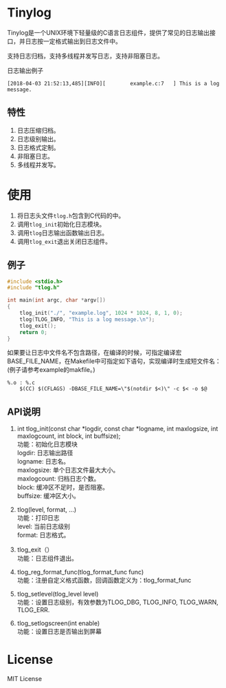 Tinylog
==============
Tinylog是一个UNIX环境下轻量级的C语言日志组件，提供了常见的日志输出接口，并日志按一定格式输出到日志文件中。

支持日志归档，支持多线程并发写日志，支持非阻塞日志。

日志输出例子
```
[2018-04-03 21:52:13,485][INFO][        example.c:7   ] This is a log message.
```

特性
--------------
1. 日志压缩归档。
2. 日志级别输出。
3. 日志格式定制。
4. 非阻塞日志。
5. 多线程并发写。

使用
==============
1. 将日志头文件`tlog.h`包含到C代码的中。
2. 调用`tlog_init`初始化日志模块。
3. 调用`tlog`日志输出函数输出日志。
4. 调用`tlog_exit`退出关闭日志组件。

例子
--------------
```c
#include <stdio.h>
#include "tlog.h"

int main(int argc, char *argv[]) 
{
    tlog_init("./", "example.log", 1024 * 1024, 8, 1, 0);
    tlog(TLOG_INFO, "This is a log message.\n");
    tlog_exit();
    return 0;
}
```

如果要让日志中文件名不包含路径，在编译的时候，可指定编译宏BASE_FILE_NAME，在Makefile中可指定如下语句，实现编译时生成短文件名：(例子请参考example的makfile。)
```
%.o : %.c
	$(CC) $(CFLAGS) -DBASE_FILE_NAME=\"$(notdir $<)\" -c $< -o $@
```

API说明
----------------
1. int tlog_init(const char *logdir, const char *logname, int maxlogsize, int maxlogcount, int block, int buffsize);    
功能：初始化日志模块  
logdir: 日志输出路径  
logname: 日志名。  
maxlogsize: 单个日志文件最大大小。  
maxlogcount: 归档日志个数。  
block: 缓冲区不足时，是否阻塞。  
buffsize: 缓冲区大小。  

2. tlog(level, format, ...)  
功能：打印日志  
level: 当前日志级别  
format: 日志格式。  

3. tlog_exit（）  
功能：日志组件退出。  

4. tlog_reg_format_func(tlog_format_func func)  
功能：注册自定义格式函数，回调函数定义为：tlog_format_func 

5. tlog_setlevel(tlog_level level)  
功能：设置日志级别，有效参数为TLOG_DBG, TLOG_INFO, TLOG_WARN, TLOG_ERR.  

6. tlog_setlogscreen(int enable)  
功能：设置日志是否输出到屏幕　  
  
License
===============
MIT License


